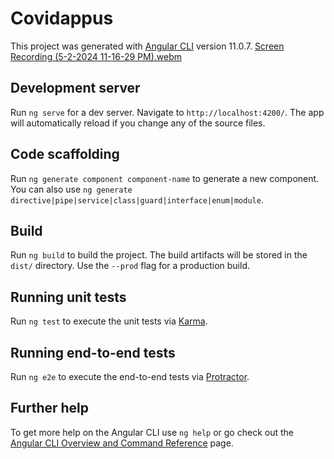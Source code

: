 # Covidappus

This project was generated with [Angular CLI](https://github.com/angular/angular-cli) version 11.0.7.
[Screen Recording (5-2-2024 11-16-29 PM).webm](https://github.com/JOOOEG123/Angularworks/assets/57308580/8a38bdae-ef25-4e9c-9c54-c9b28bc75a55)

## Development server

Run `ng serve` for a dev server. Navigate to `http://localhost:4200/`. The app will automatically reload if you change any of the source files.

## Code scaffolding

Run `ng generate component component-name` to generate a new component. You can also use `ng generate directive|pipe|service|class|guard|interface|enum|module`.

## Build

Run `ng build` to build the project. The build artifacts will be stored in the `dist/` directory. Use the `--prod` flag for a production build.

## Running unit tests

Run `ng test` to execute the unit tests via [Karma](https://karma-runner.github.io).

## Running end-to-end tests

Run `ng e2e` to execute the end-to-end tests via [Protractor](http://www.protractortest.org/).

## Further help

To get more help on the Angular CLI use `ng help` or go check out the [Angular CLI Overview and Command Reference](https://angular.io/cli) page.
